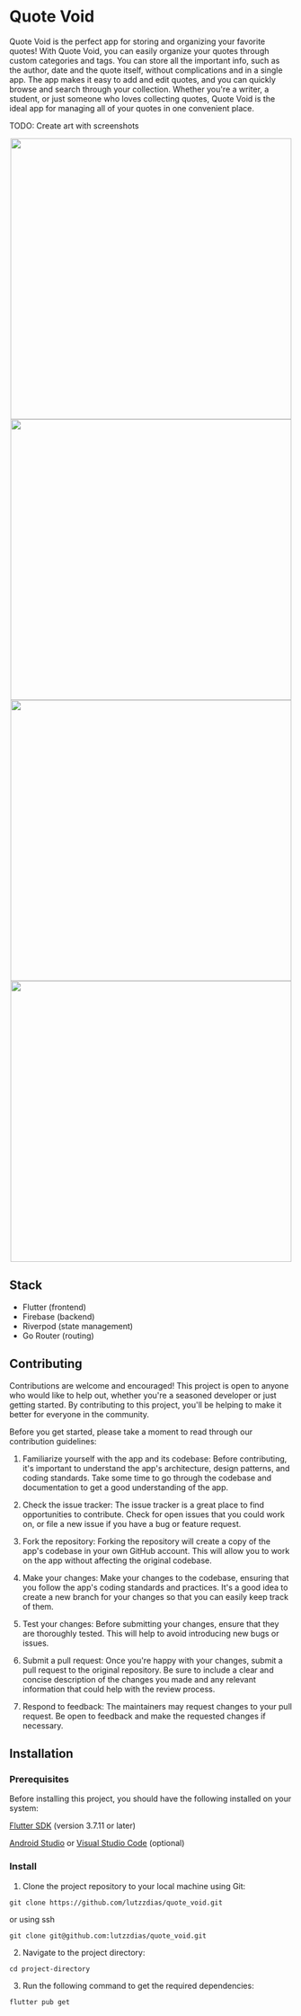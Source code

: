# Quote Void
Quote Void is the perfect app for storing and organizing your favorite quotes! 
With Quote Void, you can easily organize your quotes through custom categories and tags. 
You can store all the important info, such as the author, date and the quote itself, without complications and in a single app.
The app makes it easy to add and edit quotes, and you can quickly browse and search through your collection. 
Whether you're a writer, a student, or just someone who loves collecting quotes, Quote Void is the ideal app for managing all of your quotes in one convenient place.

TODO: Create art with screenshots

<p align="middle">
  <img src="https://user-images.githubusercontent.com/80894260/232692547-eb6ef653-8a05-4a92-b4f2-cc21469ff834.png" height="500">
  <img src="https://user-images.githubusercontent.com/80894260/232694619-05e2495d-45f6-42ec-a551-af418f56cdba.png" height="500">
  <img src="https://user-images.githubusercontent.com/80894260/232694197-d3f91453-17f3-4218-a4be-59fab33f4140.png" height="500">
  <img src="https://user-images.githubusercontent.com/80894260/232694413-16c9b23c-ec76-4dbd-a269-8fe0e411ff88.png" height="500">
</p>

## Stack
- Flutter (frontend)
- Firebase (backend)
- Riverpod (state management)
- Go Router (routing)

## Contributing
Contributions are welcome and encouraged! 
This project is open to anyone who would like to help out, whether you're a seasoned developer or just getting started. 
By contributing to this project, you'll be helping to make it better for everyone in the community.

Before you get started, please take a moment to read through our contribution guidelines:

1. Familiarize yourself with the app and its codebase: Before contributing, it's important to understand the app's architecture, design patterns, and coding standards. Take some time to go through the codebase and documentation to get a good understanding of the app.

2. Check the issue tracker: The issue tracker is a great place to find opportunities to contribute. Check for open issues that you could work on, or file a new issue if you have a bug or feature request.

3. Fork the repository: Forking the repository will create a copy of the app's codebase in your own GitHub account. This will allow you to work on the app without affecting the original codebase.

4. Make your changes: Make your changes to the codebase, ensuring that you follow the app's coding standards and practices. It's a good idea to create a new branch for your changes so that you can easily keep track of them.

5. Test your changes: Before submitting your changes, ensure that they are thoroughly tested. This will help to avoid introducing new bugs or issues.

6. Submit a pull request: Once you're happy with your changes, submit a pull request to the original repository. Be sure to include a clear and concise description of the changes you made and any relevant information that could help with the review process.

7. Respond to feedback: The maintainers may request changes to your pull request. Be open to feedback and make the requested changes if necessary.


## Installation

### Prerequisites
Before installing this project, you should have the following installed on your system:

[Flutter SDK](https://flutter.dev/docs/get-started/install) (version 3.7.11 or later)

[Android Studio](https://developer.android.com/studio) or [Visual Studio Code](https://code.visualstudio.com/) (optional)

### Install
1. Clone the project repository to your local machine using Git:
```console
git clone https://github.com/lutzzdias/quote_void.git
```
or using ssh
```console
git clone git@github.com:lutzzdias/quote_void.git
```

2. Navigate to the project directory:
```console
cd project-directory
```

3. Run the following command to get the required dependencies:
```console
flutter pub get
```
